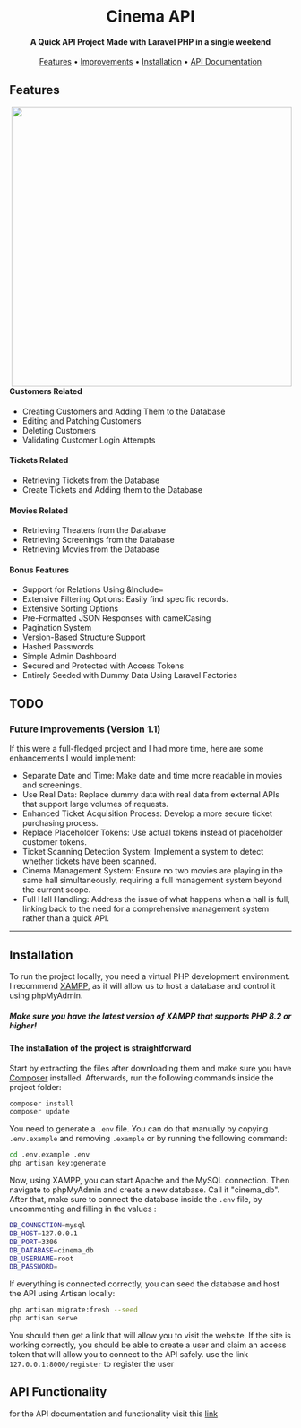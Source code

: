 
<h1 align="center">
  Cinema API 
  <br>
</h1>

<h4 align="center">A Quick API Project Made with Laravel PHP in a single weekend</h4>

<p align="center">
  <a href="#features">Features</a>
  •
  <a href="#todo">Improvements</a>
  •
  <a href="#installation">Installation</a>
  •
  <a href="https://documenter.getpostman.com/view/10567374/2sA3XQiNHA" target="__blank">API Documentation</a>
</p>


## Features

<img align="right" src="https://i.imgur.com/KjuBPOn.png" style="width:500px">

#### Customers Related 
- Creating Customers and Adding Them to the Database
- Editing and Patching Customers
- Deleting Customers
- Validating Customer Login Attempts
#### Tickets Related 
- Retrieving Tickets from the Database
- Create Tickets and Adding them to the Database
#### Movies Related 
- Retrieving Theaters from the Database
- Retrieving Screenings from the Database
- Retrieving Movies from the Database
#### Bonus Features 
- Support for Relations Using &Include=
- Extensive Filtering Options: Easily find specific records.
- Extensive Sorting Options
- Pre-Formatted JSON Responses with camelCasing
- Pagination System
- Version-Based Structure Support
- Hashed Passwords
- Simple Admin Dashboard
- Secured and Protected with Access Tokens
- Entirely Seeded with Dummy Data Using Laravel Factories

## TODO
### Future Improvements (Version 1.1)
If this were a full-fledged project and I had more time, here are some enhancements I would implement:

- Separate Date and Time: Make date and time more readable in movies and screenings.
- Use Real Data: Replace dummy data with real data from external APIs that support large volumes of requests.
- Enhanced Ticket Acquisition Process: Develop a more secure ticket purchasing process.
- Replace Placeholder Tokens: Use actual tokens instead of placeholder customer tokens.
- Ticket Scanning Detection System: Implement a system to detect whether tickets have been scanned.
- Cinema Management System: Ensure no two movies are playing in the same hall simultaneously, requiring a full management system beyond the current scope.
- Full Hall Handling: Address the issue of what happens when a hall is full, linking back to the need for a comprehensive management system rather than a quick API.

---

## Installation

To run the project locally, you need a virtual PHP development environment. I recommend [XAMPP](https://www.apachefriends.org), as it will allow us to host a database and control it using phpMyAdmin.
##### Make sure you have the latest version of XAMPP that supports PHP 8.2 or higher!

#### The installation of the project is straightforward

Start by extracting the files after downloading them and make sure you have [Composer](https://getcomposer.org) installed. Afterwards, run the following commands inside the project folder:

  ```sh
  composer install 
  composer update
  ```

You need to generate a `.env` file. You can do that manually by copying `.env.example` and removing `.example` or by running the following command:

  ```sh
  cd .env.example .env
  php artisan key:generate
  ``` 

Now, using XAMPP, you can start Apache and the MySQL connection. Then navigate to phpMyAdmin and create a new database. Call it "cinema_db".
After that, make sure to connect the database inside the `.env` file, by uncommenting and filling in the values :

```sh
DB_CONNECTION=mysql
DB_HOST=127.0.0.1
DB_PORT=3306
DB_DATABASE=cinema_db
DB_USERNAME=root
DB_PASSWORD=
```

If everything is connected correctly, you can seed the database and host the API using Artisan locally:

```sh
php artisan migrate:fresh --seed
php artisan serve
```

You should then get a link that will allow you to visit the website.
If the site is working correctly, you should be able to create a user and claim an access token that will allow you to connect to the API safely.
use the link `127.0.0.1:8000/register` to register the user


## API Functionality

for the API documentation and functionality visit this [link](https://documenter.getpostman.com/view/10567374/2sA3XQiNHA)
